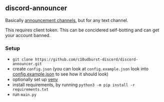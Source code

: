 ## discord-announcer

Basically [announcement channels](https://support.discord.com/hc/articles/360032008192-), but for any text channel.

This requires client token. This can be concidered self-botting and can get your account banned.

### Setup
- `git clone https://github.com/c10udburst-discord/discord-announcer.git`
- create `config.json` (you can look at `config.example.json` look into [config.example.json](https://github.com/c10udburst-discord/discord-announcer/blob/master/config.example.json) to see how it should look)
- optionally set up [venv](https://docs.python.org/3/library/venv.html)
- install requirements, by running `python3 -m pip install -r requirements.txt`
- run `main.py`
